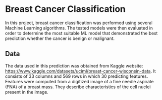 # Breast Cancer Classification
In this project, breast cancer classification was performed using several Machine Learning algorithms. The tested models were then evaluated in order to determine the most suitable ML model that demonstrated the best prediction whether the cancer is benign or malignant. 

## Data
The data used in this prediction was obtained from Kaggle website: https://www.kaggle.com/datasets/uciml/breast-cancer-wisconsin-data. It consists of 33 columns and 569 rows in which 30 predicting features. Features were computed from a digitized image of a fine needle aspirate (FNA) of a breast mass. They describe characteristics of the cell nuclei present in the image.
